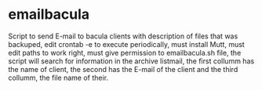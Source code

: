 # emailbacula
Script to send E-mail to bacula clients with description of files that was backuped,
edit crontab -e to execute periodically,
must install Mutt,
must edit paths to work right,
must give permission to emailbacula.sh file,
the script will search for information in the archive listmail, the first collumm has the name of client, the second has the E-mail of the client and the third collumm, the file name of their.
